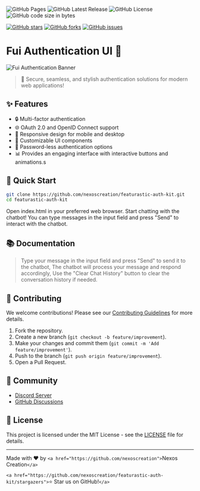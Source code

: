 ![GitHub Pages](https://img.shields.io/github/deployments/nexoscreation/featurastic-auth-kit/github-pages.svg?style=flat-square&color=cyan)
![GitHub Latest Release](https://img.shields.io/github/v/release/nexoscreation/featurastic-auth-kit.svg?style=flat-square&color=cyan)
![GitHub License](https://img.shields.io/github/license/nexoscreation/featurastic-auth-kit.svg?style=flat-square&color=cyan)
![GitHub code size in bytes](https://img.shields.io/github/languages/code-size/nexoscreation/featurastic-auth-kit.svg?style=flat-square&color=cyan)

[![GitHub stars](https://img.shields.io/github/stars/nexoscreation/featurastic-auth-kit.svg?style=flat-square&color=cyan)](https://github.com/nexoscreation/featurastic-auth-kit)
[![GitHub forks](https://img.shields.io/github/forks/nexoscreation/featurastic-auth-kit.svg?style=flat-square&color=cyan)](https://github.com/nexoscreation/featurastic-auth-kit/fork)
[![GitHub issues](https://img.shields.io/github/issues/nexoscreation/featurastic-auth-kit.svg?style=flat-square&color=cyan)](https://github.com/nexoscreation/featurastic-auth-kit/issues)

# Fui Authentication UI 🔐

![Fui Authentication Banner](https://nexoscreation.github.io/featurastic-auth-kit/)

> 🚀 Secure, seamless, and stylish authentication solutions for modern web applications!

## ✨ Features

- 🔒 Multi-factor authentication
- 🌐 OAuth 2.0 and OpenID Connect support
- 📱 Responsive design for mobile and desktop
- 🎨 Customizable UI components
- 🔑 Password-less authentication options
- 📊 Provides an engaging interface with interactive buttons and animations.s

## 🚀 Quick Start

```bash
git clone https://github.com/nexoscreation/featurastic-auth-kit.git
cd featurastic-auth-kit
```

Open index.html in your preferred web browser.
Start chatting with the chatbot! You can type messages in the input field and press "Send" to interact with the chatbot.

## 📚 Documentation

> Type your message in the input field and press "Send" to send it to the chatbot, The chatbot will process your message and respond accordingly, Use the "Clear Chat History" button to clear the conversation history if needed.


## 🤝 Contributing

We welcome contributions! Please see our [Contributing Guidelines](CONTRIBUTING.md) for more details.

1. Fork the repository.
2. Create a new branch (`git checkout -b feature/improvement`).
3. Make your changes and commit them (`git commit -m 'Add feature/improvement'`).
4. Push to the branch (`git push origin feature/improvement`).
5. Open a Pull Request.

## 📣 Community

- [Discord Server](https://discord.gg/)
- [GitHub Discussions](https://github.com/nexoscreation/featurastic-auth-kit/discussions)

## 📄 License

This project is licensed under the MIT License - see the [LICENSE](LICENSE) file for details.

---

Made with ❤️ by `<a href="https://github.com/nexoscreation">`Nexos Creation`</a>`



`<a href="https://github.com/nexoscreation/featurastic-auth-kit/stargazers">`⭐ Star us on GitHub!`</a>`
